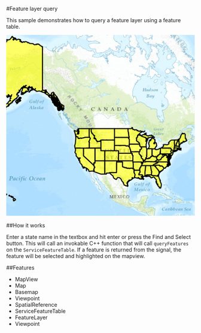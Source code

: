#Feature layer query

This sample demonstrates how to query a feature layer using a feature table.

![](screenshot.png)

##How it works

Enter a state name in the textbox and hit enter or press the Find and Select button. This will call an invokable C++ function that will call `queryFeatures` on the `ServiceFeatureTable`. If a feature is returned from the signal, the feature will be selected and highlighted on the mapview.

##Features
- MapView
- Map
- Basemap
- Viewpoint
- SpatialReference
- ServiceFeatureTable
- FeatureLayer
- Viewpoint